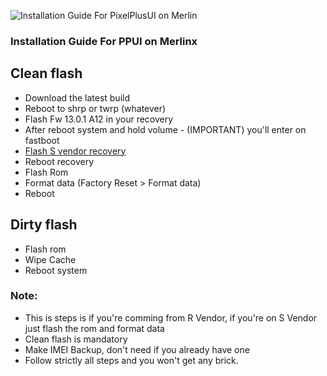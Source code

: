 ![Installation Guide For PixelPlusUI on Merlin](https://i.imgur.com/pmZkslu.png "Installation")

### Installation Guide For PPUI on Merlinx

## Clean flash

- Download the latest build
- Reboot to shrp or twrp (whatever)
- Flash Fw 13.0.1 A12 in your recovery
- After reboot system and hold volume - (IMPORTANT) you'll enter on fastboot
- [Flash S vendor recovery](https://t.me/HelioG85_Updates/679)
- Reboot recovery
- Flash Rom
- Format data (Factory Reset > Format data)
- Reboot

## Dirty flash

- Flash rom
- Wipe Cache
- Reboot system

### Note:
- This is steps is if you're comming from R Vendor, if you're on S Vendor just flash the rom and format data
- Clean flash is mandatory 
- Make IMEI Backup, don't need if you already have one
- Follow strictly all steps and you won't get any brick.
